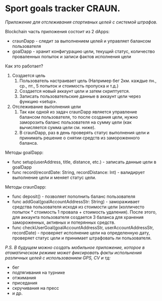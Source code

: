 # Sport goals tracker CRAUN.

_Приложение для отслеживания спортивных целей с системой штрафов._

Blockchain часть приложения состоит из 2 dApps:
* craunDapp - следит за выполнением целей и управляет балансом пользователя
* goalDapp - хранит конфигурацию цели, текущий статус, количество проваленных попыток и записи фактов исполнения цели

Как это работает?
1. Создается цель
    1. Пользователь настраивает цель (Например бег 2км. каждые пн., ср., пт., 5 попыток и стоимость пропуска и т.д.)
    2. Создается новый аккаунт цели и затем скриптуется.
    3. Записать пользовательские данные в аккаунт цели через функцию «setup».
2. Отслеживание выполнения цели
    1. Так как одной из задач craunDapp является управление балансом  пользователя, то после создания цели, нужно заморозить баланс пользователя на сумму цели (как вычисляется сумма цели см. ниже).
    2. В craunDapp, раз в день проверять статус выполнения цели и принимать решение о снятии средств из замороженного баланса.

Методы goalDapp:
* func setup(userAddress, title, distance, etc.) - записать данные цели в goalDapp
* func record(recordDate: String, recordDistance: Int) - валидирует выполнение цели и меняет статус цели.

Методы craunDapp:
* func deposit() - позволяет пополнить баланс пользователя
* func addGoal(goalAccountAddressStr: String) - замораживает средства пользователя исходя из стоимости цели (колличесто попыток * стоимость 1 провала + стоимость удаления). После этого, для аккаунта пользователя создается 3 баланса для хранения замороженных, активных и потерянных средств.
* func checkUserGoal(goalAccountAddressStr, userAccountAddressStr, recordDate) - проверяет исполнение цели на определенную дату, проверяет статус цели и принимает штрафовать ли пользователя.

_P.S._
_В будущем можно создать мобильное приложение, которое в атоматическом режиме может фиксировать факты испольнения различных целей с использованием GPS, CV и тд:_
* бег
* подтягивания на турнике
* отжимания
* приседания
* скручивания на пресс
* и др.